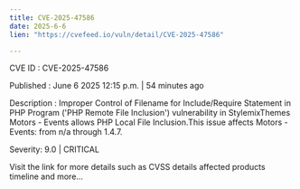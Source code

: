 ```yaml
---
title: CVE-2025-47586
date: 2025-6-6
lien: "https://cvefeed.io/vuln/detail/CVE-2025-47586"

---
```


CVE ID : CVE-2025-47586

Published :  June 6
2025
12:15 p.m. | 54 minutes ago

Description : Improper Control of Filename for Include/Require Statement in PHP Program ('PHP Remote File Inclusion') vulnerability in StylemixThemes Motors - Events allows PHP Local File Inclusion.This issue affects Motors - Events: from n/a through 1.4.7.

Severity: 9.0 | CRITICAL

Visit the link for more details
such as CVSS details
affected products
timeline
and more...
